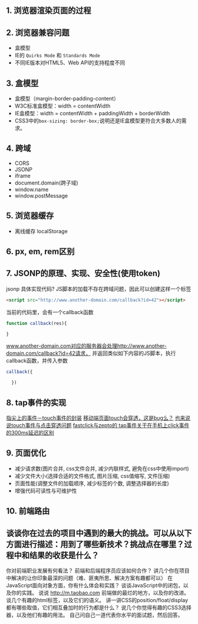 ## 1. 浏览器渲染页面的过程


## 2. 浏览器兼容问题
- 盒模型
- IE的 `Quirks Mode` 和 `Standards Mode`
- 不同IE版本对HTML5、Web API的支持程度不同

## 3. 盒模型
- 盒模型（margin-border-padding-content）
 - W3C标准盒模型：width = contentWidth
 - IE盒模型：width = contentWidth + paddingWidth + borderWidth
- CSS3中的`box-sizing: border-box;`说明还是IE盒模型更符合大多数人的需求。

## 4. 跨域
- CORS
- JSONP
- iframe
 - document.domain(跨子域)
 - window.name
- window.postMessage

## 5. 浏览器缓存
- 离线缓存 localStorage

## 6. px, em, rem区别

## 7. JSONP的原理、实现、安全性(使用token)
jsonp 具体实现代码?
JS脚本的加载不存在跨域问题，因此可以创建这样一个标签
```html
<script src="http://www.another-domain.com/callback?id=42"></script>
```
当前的代码里，会有一个callback函数
```javascript
function callback(res){

}
```

www.another-domain.com对应的服务器会处理http://www.another-domain.com/callback?id=42请求，
并返回类似如下内容的JS脚本，执行callback函数，并传入参数
```javascript
callback({

  })
```



## 8. tap事件的实现
[指尖上的事件－touch事件的封装](http://stylechen.com/touch.html)
[移动端页面touch会穿透，这是bug么？](https://segmentfault.com/q/1010000000691822)
[也来说说touch事件与点击穿透问题](https://segmentfault.com/a/1190000003848737)
[fastclick与zepto的 tap事件关于在手机上click事件的300ms延迟的区别](http://www.cnblogs.com/lilyimage/p/3740668.html)

## 9. 页面优化
- 减少请求数(图片合并, css文件合并, 减少内联样式, 避免在css中使用import)
- 减少文件大小(选择合适的文件格式, 图片压缩, css值缩写, 文件压缩)
- 页面性能(调整文件的加载顺序, 减少标签的个数, 调整选择器的长度)
- 增强代码可读性与可维护性

## 10. 前端路由

## 谈谈你在过去的项目中遇到的最大的挑战。可以从以下方面进行描述：用到了哪些新技术？挑战点在哪里？过程中和结果的收获是什么？


你对前端职业发展有何看法？
前端和后端程序员应该如何合作？
讲几个你在项目中解决的让你印象最深的问题（难、匪夷所思、解决方案有趣都可以）
在JavaScript面向对象方面，你有什么体会和实践？
谈谈JavaScript中的闭包，以及你的实践。
说说 http://m.taobao.com 前端做的最烂的地方，以及你的改进。
谈几个有趣的html标签，以及它们的语义。
讲一讲CSS的position/float/display都有哪些取值，它们相互叠加时的行为都是什么？
说几个你觉得有趣的CSS3选择器，以及他们有趣的用法。
自己问自己一道代表你水平的面试题，然后回答。
